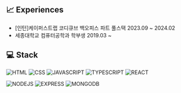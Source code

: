 ## 📈 Experiences
- [인턴]케이퍼스트랩 코디큐브 백오피스 파트 풀스택 2023.09 ~ 2024.02
- 세종대학교 컴퓨터공학과 학부생 2019.03 ~


## 💻 Stack
<!-- 
![로고명](https://img.shields.io/badge/로고명-배경색.svg?&style=for-the-badge&logo=로고명&logoColor=로고컬러)
-->
![HTML](https://img.shields.io/badge/HTML-E34F26.svg?&style=for-the-badge&logo=html5&logoColor=white)
![CSS](https://img.shields.io/badge/CSS-1572B6.svg?&style=for-the-badge&logo=css3&logoColor=white)
![JAVASCRIPT](https://img.shields.io/badge/JAVASCRIPT-F7DF1E.svg?&style=for-the-badge&logo=javascript&logoColor=white)
![TYPESCRIPT](https://img.shields.io/badge/TYPESCRIPT-3178C6.svg?&style=for-the-badge&logo=typescript&logoColor=white)
![REACT](https://img.shields.io/badge/REACT-61DAFB.svg?&style=for-the-badge&logo=react&logoColor=white)

![NODEJS](https://img.shields.io/badge/NODEJS-339933.svg?&style=for-the-badge&logo=nodedotjs&logoColor=white)
![EXPRESS](https://img.shields.io/badge/EXPRESS-000000.svg?&style=for-the-badge&logo=express&logoColor=white)
![MONGODB](https://img.shields.io/badge/MONGODB-47A248.svg?&style=for-the-badge&logo=mongodb&logoColor=white)

